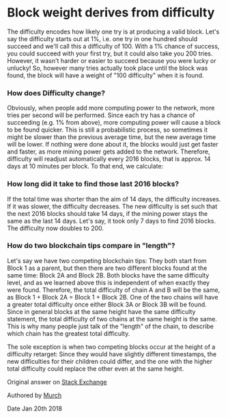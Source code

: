 Block weight derives from difficulty
===

The difficulty encodes how likely one try is at producing a valid block. Let's say the difficulty starts out at 1%, i.e. one try in one hundred should succeed and we'll call this a difficulty of 100.
With a 1% chance of success, you could succeed with your first try, but it could also take you 200 tries. However, it wasn't harder or easier to succeed because you were lucky or unlucky! So, however many tries actually took place until the block was found, the block will have a weight of "100 difficulty" when it is found.

### How does Difficulty change?
Obviously, when people add more computing power to the network, more tries per second will be performed. Since each try has a chance of succeeding (e.g. 1% from above), more computing power will cause a block to be found quicker. This is still a probabilistic process, so sometimes it might be slower than the previous average time, but the new average time will be lower.
If nothing were done about it, the blocks would just get faster and faster, as more mining power gets added to the network.
Therefore, difficulty will readjust automatically every 2016 blocks, that is approx. 14 days at 10 minutes per block. To that end, we calculate:

### How long did it take to find those last 2016 blocks?
If the total time was shorter than the aim of 14 days, the difficulty increases. If it was slower, the difficulty decreases.
The new difficulty is set such that the next 2016 blocks should take 14 days, if the mining power stays the same as the last 14 days.
Let's say, it took only 7 days to find 2016 blocks. The difficulty now doubles to 200.

### How do two blockchain tips compare in "length"?
Let's say we have two competing blockchain tips: They both start from Block 1 as a parent, but then there are two different blocks found at the same time: Block 2A and Block 2B. Both blocks have the same difficulty level, and as we learned above this is independent of when exactly they were found. Therefore, the total difficulty of chain A and B will be the same, as Block 1 + Block 2A = Block 1 + Block 2B. One of the two chains will have a greater total difficulty once either Block 3A or Block 3B will be found. Since in general blocks at the same height have the same difficulty statement, the total difficulty of two chains at the same height is the same. This is why many people just talk of the "length" of the chain, to describe which chain has the greatest total difficulty.

The sole exception is when two competing blocks occur at the height of a difficulty retarget: Since they would have slightly different timestamps, the new difficulties for their children could differ, and the one with the higher total difficulty could replace the other even at the same height.

Original answer on [Stack Exchange](https://bitcoin.stackexchange.com/questions/40411/can-a-smart-mind-explain-block-difficulty-calculation-in-lay-terms)

Authored by [Murch](https://bitcoin.stackexchange.com/users/5406/murch)

Date Jan 20th 2018